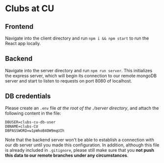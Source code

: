 # Clubs at CU

## Frontend

Navigate into the client directory and run `npm i && npm start` to run the React app locally.

## Backend 

Navigate into the server directory and run `npm run server`. This initializes the express server, which will begin its connection to our remote mongoDB server and start to listen to requests on port 8080 of localhost.

## DB credentials

Please create an `.env` file *at the root of the ./server directory*, and attach the following content in the file:
```
DBUSER=clubs-cu-db-user
DBNAME=clubs-CU
DBPASSWORD=w1pWkoB4OW9mqUIh
```
Note that the backend server won't be able to establish a connection with our db server until you made this configuration. In addition, although this file is already included in `.gitignore`, please still make sure that you **not push this data to our remote branches under any circumstances**.
